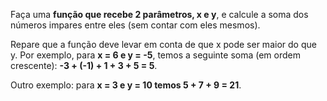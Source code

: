 Faça uma **função que recebe 2 parâmetros, x e y**, e calcule a soma dos números impares entre eles (sem contar com eles mesmos). 

Repare que a função deve levar em conta de que x pode ser
maior do que y. 
Por exemplo, para **x = 6 e y = -5**, temos a seguinte soma (em ordem crescente): **-3 + (-1) + 1 + 3 + 5 = 5**. 

Outro exemplo: para **x = 3 e y = 10 temos 5 + 7 + 9 = 21**.